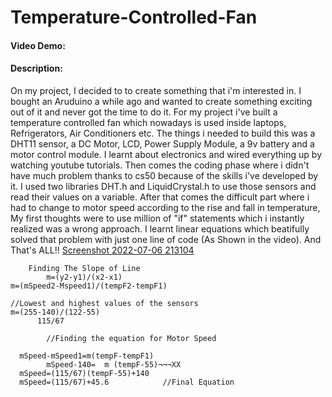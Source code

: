 # Temperature-Controlled-Fan
#### Video Demo:  <URL HERE>
#### Description:
  On my project, I decided to to create something that i'm interested in.
  I bought an Aruduino a while ago and wanted to create something exciting out of it and never got the time to do it.
  For my project i've built a temperature controlled fan which nowadays is used inside laptops, Refrigerators, Air Conditioners etc.
  The things i needed to build this was a DHT11 sensor, a DC Motor, LCD, Power Supply Module, a 9v battery and a motor control module.
  I learnt about electronics and wired everything up by watching youtube tutorials.
  Then comes the coding phase where i didn't have much problem thanks to cs50 because of the skills i've developed by it.
  I used two libraries DHT.h and LiquidCrystal.h to use those sensors and read their values on a variable.
  After that comes the difficult part where i had to change to motor speed according to the rise and fall in temperature, My first thoughts were to use million of "if" statements which i instantly realized was a wrong approach.
  I learnt linear equations which beatifully solved that problem with just one line of code (As Shown in the video).
  And That's ALL!!
  [Screenshot 2022-07-06 213104](https://user-images.githubusercontent.com/82281840/177618865-8682733b-975e-4286-a52a-8dd2d38b16b6.jpg)

  
        Finding The Slope of Line
            m=(y2-y1)/(x2-x1)
    m=(mSpeed2-Mspeed1)/(tempF2-tempF1)
  
    //Lowest and highest values of the sensors
    m=(255-140)/(122-55)
          115/67

			//Finding the equation for Motor Speed
  
      mSpeed-mSpeed1=m(tempF-tempF1)
			mSpeed-140=  m (tempF-55)¬¬¬XX
      mSpeed=(115/67)(tempF-55)+140
      mSpeed=(115/67)+45.6            //Final Equation
